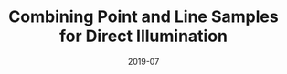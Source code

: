 ---
title: "Combining Point and Line Samples for Direct Illumination"
authors: "Katherine Salesin, Wojciech Jarosz"
journal: "Computer Graphics Forum (Proceedings of EGSR), 38(4)"
date_fancy: "July 2019"
date: "2019-07"
teaser_image: "files/line-sampling-2019/teaser.jpg"
paper_link: "files/line-sampling-2019/salesin19combining.pdf"
supp_link: "files/line-sampling-2019/salesin19combining-supplemental.pdf"
slides_link: "files/line-sampling-2019/salesin19combining-slides.pdf"
video_link: "files/line-sampling-2019/salesin19combining-slides.mp4"
pub_link: "http://dx.doi.org/10.1111/cgf.13779"
code_link: "https://github.com/ksalesin/point-line-mis"
---